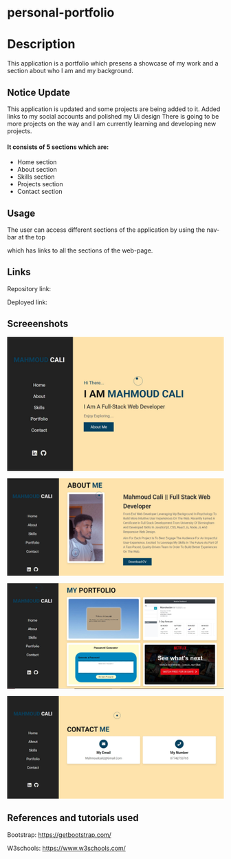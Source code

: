 # personal-portfolio
# Description 
This application is a portfolio which presens a showcase of my work and a section about who I am and my background.

## Notice Update
This application is updated and some projects are being added to it.
Added links to my social accounts and polished my Ui design
There is going to be more projects on the way and I am currently learning and developing new projects. 

#### It consists of 5 sections which are: 
* Home section 
* About section 
* Skills section 
* Projects section 
* Contact section 

## Usage 
The user can access different sections of the application by using the nav-bar at the top 

which has links to all the sections of the web-page.

## Links
Repository link: 

Deployed link: 

## Screeenshots 
![Image of home section](images/home-page.JPG)

![Image of about section](images/about-page.JPG)

![Image of project section](images/projects-page.JPG)

![Image of contact section](images\contact-page.JPG)

## References and tutorials used
Bootstrap: https://getbootstrap.com/

W3schools: https://www.w3schools.com/